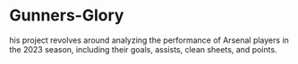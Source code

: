# Gunners-Glory
his project revolves around analyzing the performance of Arsenal players in the 2023 season, including their goals, assists, clean sheets, and points.
